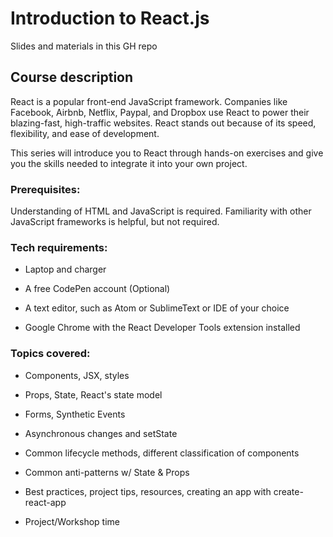 # Introduction to React.js

Slides and materials in this GH repo

<!-- Slides and materials are hosted at [https://github.com/arilaen/intro-to-react-js](https://github.com/arilaen/gdi-intro-react-js). -->

## Course description

React is a popular front-end JavaScript framework. Companies like Facebook, Airbnb, Netflix, Paypal, and Dropbox use React to power their blazing-fast, high-traffic websites. React stands out because of its speed, flexibility, and ease of development.

This series will introduce you to React through hands-on exercises and give you the skills needed to integrate it into your own project.


### Prerequisites:

Understanding of HTML and JavaScript is required. Familiarity with other JavaScript frameworks is helpful, but not required.

### Tech requirements:

- Laptop and charger

- A free CodePen account (Optional)

- A text editor, such as Atom or SublimeText or IDE of your choice

- Google Chrome with the React Developer Tools extension installed


### Topics covered:

- Components, JSX, styles

- Props, State, React's state model

- Forms, Synthetic Events

- Asynchronous changes and setState

- Common lifecycle methods, different classification of components

- Common anti-patterns w/ State & Props

- Best practices, project tips, resources, creating an app with create-react-app

- Project/Workshop time
